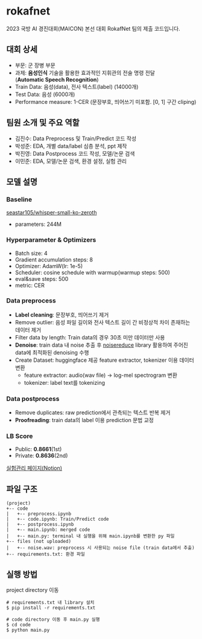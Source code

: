# rokafnet
2023 국방 AI 경진대회(MAICON) 본선 대회 RokafNet 팀의 제출 코드입니다.

## 대회 상세
- 부문: 군 장병 부문
- 과제: **음성인식** 기술을 활용한 효과적인 지휘관의 전술 명령 전달   
  (**Automatic Speech Recognition**)
- Train Data: 음성(data), 전사 텍스트(label) (14000개)
- Test Data: 음성 (6000개)
- Performance measure: 1-CER (문장부호, 띄어쓰기 미포함. [0, 1] 구간 cliping)

## 팀원 소개 및 주요 역할
- 김진수: Data Preprocess 및 Train/Predict 코드 작성
- 박성준: EDA, 개별 data/label 심층 분석, ppt 제작
- 박진영: Data Postprocess 코드 작성, 모델/논문 검색
- 이민준: EDA, 모델/논문 검색, 환경 설정, 실험 관리
  
## 모델 설명
### Baseline
[seastar105/whisper-small-ko-zeroth](https://huggingface.co/seastar105/whisper-small-ko-zeroth)
- parameters: 244M

### Hyperparameter & Optimizers
- Batch size: 4
- Gradient accumulation steps: 8
- Optimizer: AdamW(lr: 1e-5)
- Scheduler: cosine schedule with warmup(warmup steps: 500)
- eval&save steps: 500
- metric: CER

### Data preprocess
- **Label cleaning**: 문장부호, 띄어쓰기 제거
- Remove outlier: 음성 파일 길이와 전사 텍스트 길이 간 비정상적 차이 존재하는 데이터 제거
- Filter data by length: Train data의 경우 30초 미만 데이터만 사용
- **Denoise**: train data 내 noise 추출 후 [noisereduce](https://github.com/timsainb/noisereduce/tree/master) library 활용하여 주어진 data에 최적화된 denoising 수행
- Create Dataset: huggingface 제공 feature extractor, tokenizer 이용 데이터 변환
  - feature extractor: audio(wav file) -> log-mel spectrogram 변환
  - tokenizer: label text를 tokenizing

### Data postprocess
- Remove duplicates: raw prediction에서 관측되는 텍스트 반복 제거
- **Proofreading**: train data의 label 이용 prediction 문법 교정

### LB Score
- Public: **0.8661**(1st)
- Private: **0.8636**(2nd)

[실험관리 페이지(Notion)](https://www.notion.so/f85c0389cb8e40b89bb4ac0c8c088c78)

## 파일 구조
```
(project)
+-- code
|   +-- preprocess.ipynb
|   +-- code.ipynb: Train/Predict code
|   +-- postprocess.ipynb
|   +-- main.ipynb: merged code
|   +-- main.py: terminal 내 실행을 위해 main.ipynb를 변환한 py 파일
+-- files (not uploaded)
|   +-- noise.wav: preprocess 시 사용되는 noise file (train data에서 추출)
+-- requirements.txt: 환경 파일
```

## 실행 방법
project directory 이동
```shell
# requirements.txt 내 library 설치
$ pip install -r requirements.txt
```
```shell
# code directory 이동 후 main.py 실행
$ cd code
$ python main.py
```
